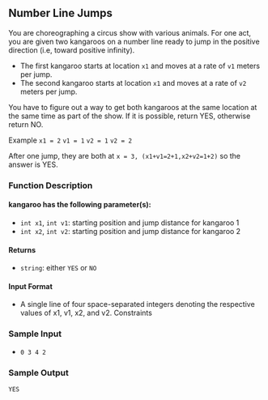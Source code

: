 ## Number Line Jumps

You are choreographing a circus show with various animals. For one act, you are given two kangaroos on a number line ready to jump in the positive direction (i.e, toward positive infinity).

- The first kangaroo starts at location `x1` and moves at a rate of `v1` meters per jump.
- The second kangaroo starts at location `x1` and moves at a rate of `v2` meters per jump.

You have to figure out a way to get both kangaroos at the same location at the same time as part of the show. If it is possible, return YES, otherwise return NO.

Example
`x1 = 2`
`v1 = 1`
`v2 = 1`
`v2 = 2`

After one jump, they are both at `x = 3, (x1+v1=2+1,x2+v2=1+2)` so the answer is YES.

### Function Description
#### kangaroo has the following parameter(s):
-   `int x1`, `int v1`: starting position and jump distance for kangaroo 1
-   `int x2`, `int v2`: starting position and jump distance for kangaroo 2

#### Returns
-   `string`: either `YES` or `NO`

#### Input Format
-   A single line of four space-separated integers denoting the respective values of x1, v1, x2, and v2.
Constraints

### Sample Input
-   `0 3 4 2`

### Sample Output
`YES`

